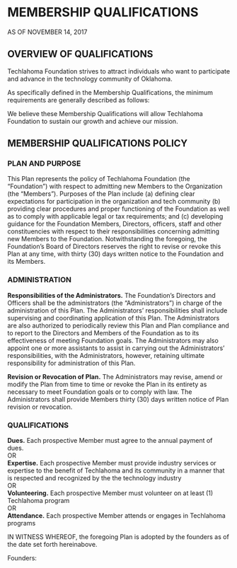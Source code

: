 # MEMBERSHIP QUALIFICATIONS 
AS OF NOVEMBER 14, 2017

## OVERVIEW  OF QUALIFICATIONS

Techlahoma Foundation strives to attract individuals who want to participate and advance in the technology community of Oklahoma.

As specifically defined in the Membership Qualifications, the minimum requirements are generally described as follows:

We believe these Membership Qualifications will allow Techlahoma Foundation to sustain our growth and achieve our mission.


## MEMBERSHIP  QUALIFICATIONS POLICY

### PLAN AND PURPOSE

This Plan represents the policy of Techlahoma Foundation (the “Foundation”) with respect to admitting new Members to the Organization (the “Members”). Purposes of the Plan include (a) defining clear expectations for participation in the organization and tech community (b) providing clear procedures and proper functioning of the Foundation as well as to comply with applicable legal or tax requirements; and (c) developing guidance for the Foundation Members, Directors, officers, staff and other constituencies with respect to their responsibilities concerning admitting new Members to the Foundation. Notwithstanding the foregoing, the Foundation’s Board of Directors reserves the right to revise or revoke this Plan at any time, with thirty (30) days written notice to the Foundation and its Members.

### ADMINISTRATION

**Responsibilities of the Administrators.** The Foundation’s Directors and Officers shall be the administrators (the “Administrators”) in charge of the administration of this Plan. The Administrators’ responsibilities shall include supervising and coordinating application of this Plan. The Administrators are also authorized to periodically review this Plan and Plan compliance and to report to the Directors and Members of the Foundation as to its effectiveness of meeting Foundation goals. The Administrators may also appoint one or more assistants to assist in carrying out the Administrators’ responsibilities, with the Administrators, however, retaining ultimate responsibility for administration of this Plan.

**Revision or Revocation of Plan.** The Administrators may revise, amend or modify the Plan from time to time or revoke the Plan in its entirety as necessary to meet Foundation goals or to comply with law. The Administrators shall provide Members thirty (30) days written notice of Plan revision or revocation.

### QUALIFICATIONS

**Dues.** Each prospective Member must agree to the annual payment of dues.   
OR  
**Expertise.** Each prospective Member must provide industry services or expertise to the benefit of Techlahoma and its community in a manner that is respected and recognized by the the technology industry  
OR  
**Volunteering.** Each prospective Member must volunteer on at least (1) Techlahoma program   
OR  
**Attendance.** Each prospective Member attends or engages in Techlahoma programs  
 
IN WITNESS WHEREOF, the foregoing Plan is adopted by the founders as of the date set forth hereinabove.

Founders:
